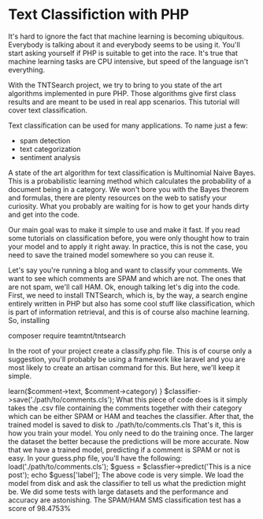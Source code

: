 # Text Classifiction with PHP

It's hard to ignore the fact that machine learning is becoming ubiquitous.
Everybody is talking about it and everybody seems to be using it.
You'll start asking yourself if PHP is suitable to get into the race. 
It's true that machine learning tasks are CPU intensive, but speed of the
language isn't everything.

With the TNTSearch project, we try to bring to you state of the art algorithms
implemented in pure PHP. Those algorithms give first class results and are meant
to be used in real app scenarios. This tutorial will cover text classification.

Text classification can be used for many applications. To name just a few:

* spam detection
* text categorization
* sentiment analysis

A state of the art algorithm for text classification is Multinomial Naive Bayes.
This is a probabilistic learning method which calculates the probability of a document
being in a category. We won't bore you with the Bayes theorem and formulas, there are
plenty resources on the web to satisfy your curiosity. What you probably are waiting
for is how to get your hands dirty and get into the code.

Our main goal was to make it simple to use and make it fast. If you read some tutorials
on classification before, you were only thought how to train your model and to apply
it right away. In practice, this is not the case, you need to save the trained model
somewhere so you can reuse it.

Let's say you're running a blog and want to classify your comments. We want to see
which comments are SPAM and which are not. The ones that are not spam, we'll call
HAM. Ok, enough talking let's dig into the code. First, we need to install TNTSearch,
which is, by the way, a search engine entirely written in PHP but also has some cool stuff
like classification, which is part of information retrieval, and this is of course also
machine learning. So, installing

composer require teamtnt/tntsearch

In the root of your project create a classify.php file. This is of course only a suggestion,
you'll probably be using a framework like laravel and you are most likely to create an
artisan command for this. But here, we'll keep it simple.

<?php

require __DIR__ . '/vendor/autoload.php';

use TeamTNT\TNTSearch\Classifier\TNTClassifier;

$comments = loadCSV('/load/comments/from/disk.csv');

$classifier = new TNTClassifier();

foreach ($comments as $comment) {
    $classifier->learn($comment->text, $comment->category)
}

$classifier->save('./path/to/comments.cls');

What this piece of code does is it simply takes the .csv file containing the comments
together with their category which can be either SPAM or HAM and teaches the classifier.
After that, the trained model is saved to disk to ./path/to/comments.cls
That's it, this is how you train your model. You only need to do the training once. The
larger the dataset the better because the predictions will be more accurate.
Now that we have a trained model, predicting if a comment is SPAM or not is easy. In your
guess.php file, you'll have the following:

<?php

require __DIR__ . '/vendor/autoload.php';

use TeamTNT\TNTSearch\Classifier\TNTClassifier;

$classifier = new TNTClassifier();
$classifier->load('./path/to/comments.cls');

$guess = $classfier->predict('This is a nice post');

echo $guess['label'];

The above code is very simple. We load the model from disk and ask the classifier to tell
us what the prediction might be.

We did some tests with large datasets and the performance and accuracy are astonishing. The
SPAM/HAM SMS classification test has a score of 98.4753%
